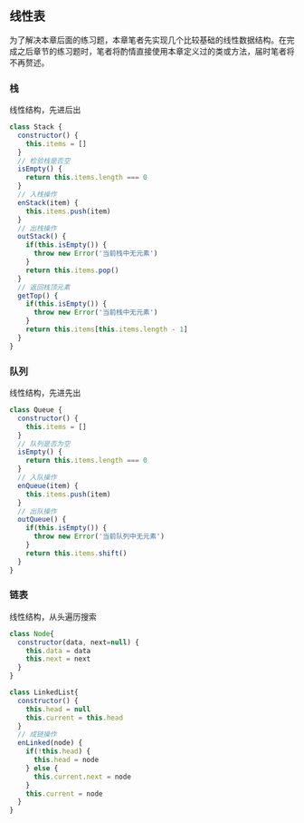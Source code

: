 ## 线性表

为了解决本章后面的练习题，本章笔者先实现几个比较基础的线性数据结构。在完成之后章节的练习题时，笔者将酌情直接使用本章定义过的类或方法，届时笔者将不再赘述。

### 栈

线性结构，先进后出

```javascript
class Stack {
  constructor() {
    this.items = []
  }
  // 检验栈是否空
  isEmpty() {
    return this.items.length === 0
  }
  // 入栈操作
  enStack(item) {
    this.items.push(item)
  }
  // 出栈操作
  outStack() {
    if(this.isEmpty()) {
      throw new Error('当前栈中无元素')
    }
    return this.items.pop()
  }
  // 返回栈顶元素
  getTop() {
    if(this.isEmpty()) {
      throw new Error('当前栈中无元素')
    }
    return this.items[this.items.length - 1]
  }
}

```

### 队列

线性结构，先进先出

```javascript
class Queue {
  constructor() {
    this.items = []
  }
  // 队列是否为空
  isEmpty() {
    return this.items.length === 0
  }
  // 入队操作
  enQueue(item) {
    this.items.push(item)
  }
  // 出队操作
  outQueue() {
    if(this.isEmpty()) {
      throw new Error('当前队列中无元素')
    }
    return this.items.shift()
  }
}
```

### 链表

线性结构，从头遍历搜索

```javascript
class Node{
  constructor(data, next=null) {
    this.data = data
    this.next = next
  }
}

class LinkedList{
  constructor() {
    this.head = null
    this.current = this.head
  }
  // 成链操作
  enLinked(node) {
    if(!this.head) {
      this.head = node
    } else {
      this.current.next = node
    }
    this.current = node
  }
}
```